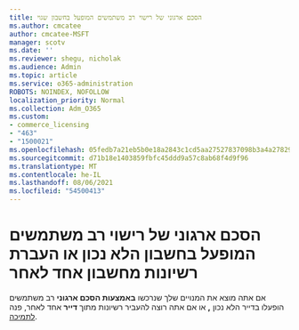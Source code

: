 ```yaml
---
title: הסכם ארגוני של רישוי רב משתמשים המופעל בחשבון שגוי
ms.author: cmcatee
author: cmcatee-MSFT
manager: scotv
ms.date: ''
ms.reviewer: shegu, nicholak
ms.audience: Admin
ms.topic: article
ms.service: o365-administration
ROBOTS: NOINDEX, NOFOLLOW
localization_priority: Normal
ms.collection: Adm_O365
ms.custom:
- commerce_licensing
- "463"
- "1500021"
ms.openlocfilehash: 05fedb7a21eb5b0e18a2843c1cd5aa27527837098b3a4a278298d2e92d8da6d3
ms.sourcegitcommit: d71b18e1403859fbfc45ddd9a57c8ab68f4d9f96
ms.translationtype: MT
ms.contentlocale: he-IL
ms.lasthandoff: 08/06/2021
ms.locfileid: "54500413"
---
```

# <a name="volume-licensing-enterprise-agreement-activated-on-the-wrong-account-or-transferring-licenses-from-one-account-to-another"></a>הסכם ארגוני של רישוי רב משתמשים המופעל בחשבון הלא נכון או העברת רשיונות מחשבון אחד לאחר

אם אתה מוצא את המנויים שלך שנרכשו **באמצעות הסכם ארגוני** רב משתמשים הופעלו בדייר הלא נכון **,** או אם אתה רוצה להעביר רשיונות מתוך **דייר** אחד לאחר, פנה [לתמיכה](https://go.microsoft.com/fwlink/p/?linkid=518322).